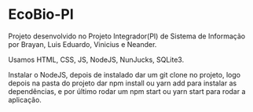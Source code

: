 # EcoBio-PI
Projeto desenvolvido no Projeto Integrador(PI) de Sistema de Informação por Brayan, Luis Eduardo, Vinicius e Neander.

Usamos HTML, CSS, JS, NodeJS, NunJucks, SQLite3.

Instalar o NodeJS, depois de instalado dar um git clone no projeto, logo depois na pasta do projeto dar npm install ou yarn add para instalar as dependências, e por último rodar um npm start ou yarn start para rodar a aplicação.
